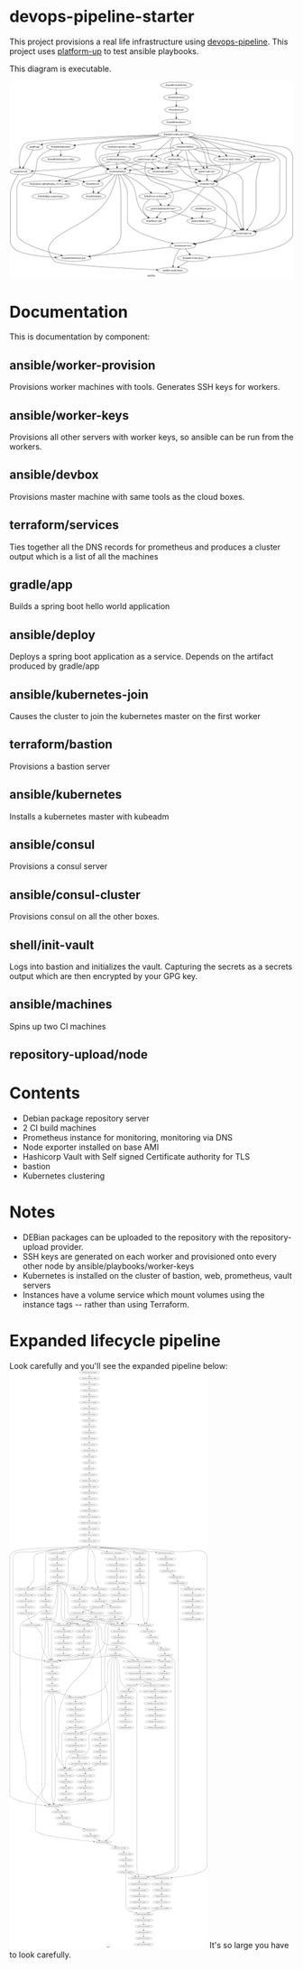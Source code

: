 # devops-pipeline-starter

This project provisions a real life infrastructure using [devops-pipeline](https://github.com/samsquire/devops-pipeline). This project uses [platform-up](https://github.com/samsquire/platform-up) to test ansible playbooks.

This diagram is executable.

![Pipeline](architecture.png)

# Documentation

This is documentation by component:

## ansible/worker-provision

Provisions worker machines with tools. Generates SSH keys for workers.

## ansible/worker-keys

Provisions all other servers with worker keys, so ansible can be run from the workers.

## ansible/devbox

Provisions master machine with same tools as the cloud boxes.

## terraform/services

Ties together all the DNS records for prometheus and produces a cluster output which is a list of all the machines

## gradle/app

Builds a spring boot hello world application

## ansible/deploy

Deploys a spring boot application as a service. Depends on the artifact produced by gradle/app

## ansible/kubernetes-join

Causes the cluster to join the kubernetes master on the first worker

## terraform/bastion

Provisions a bastion server

## ansible/kubernetes

Installs a kubernetes master with kubeadm

## ansible/consul

Provisions a consul server

## ansible/consul-cluster

Provisions consul on all the other boxes.

## shell/init-vault

Logs into bastion and initializes the vault. Capturing the secrets as a secrets output which are then encrypted by your GPG key.

## ansible/machines

Spins up two CI machines

## repository-upload/node

# Contents

* Debian package repository server
* 2 CI build machines
* Prometheus instance for monitoring, monitoring via DNS
* Node exporter installed on base AMI
* Hashicorp Vault with Self signed Certificate authority for TLS
* bastion
* Kubernetes clustering


# Notes

 * DEBian packages can be uploaded to the repository with the repository-upload provider.
 * SSH keys are generated on each worker and provisioned onto every other node by ansible/playbooks/worker-keys
 * Kubernetes is installed on the cluster of bastion, web, prometheus, vault servers
 * Instances have a volume service which mount volumes using the instance tags -- rather than using Terraform.

# Expanded lifecycle pipeline

Look carefully and you'll see the expanded pipeline below:
![ExpandedPipeline](architecture.expanded.png)
It's so large you have to look carefully.
